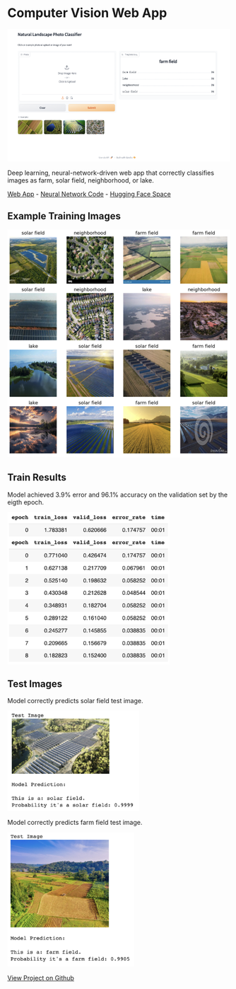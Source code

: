 # Computer Vision Web App

<p align="center">
  <img src="/images/landscape-classifier/web-app-screenshot.png?raw=true" 
  width="600"
  height="300"
  alt="Image of a Natural Landscape Classifier Web App">
</p>
 
Deep learning, neural-network-driven web app that correctly classifies images as farm, solar field, neighborhood, or lake.

<a href='https://kellyshreeve-landscape-image-classifier.hf.space/' target='_blank'>Web App</a> -  <a href='https://github.com/kellyshreeve/natural-landscape-image-classifier/blob/main/final-model/Natural-Landscape-Image-Classifier.ipynb' target='_blank'>Neural Network Code</a> - <a href='https://huggingface.co/spaces/kellyshreeve/Landscape-Image-Classifier' target='_blank'>Hugging Face Space</a>

## Example Training Images

<img src="/images/landscape-classifier/image_examples.png?raw=true"
width="852" 
alt="Image grid of farm, solar, lake, and neighborhood examples">

## Train Results

Model achieved 3.9% error and 96.1% accuracy on the validation set by the eigth epoch. 

<img src="/images/landscape-classifier/train_results.png?raw=true"
width="367" 
alt="Screenshot 2024-01-20 at 8 25 32 PM" >

## Test Images

Model correctly predicts solar field test image.

<img src="/images/landscape-classifier/solar_prediction.png?raw=true"
width="298" 
alt="Aerial image of a solar field">


Model correctly predicts farm field test image.

<img src="/images/landscape-classifier/farm_prediction.png?raw=true"
width="287" 
alt="Aerial image of a farm field">


<a href='https://github.com/kellyshreeve/natural-landscape-image-classifier' target='_blank'>View Project on Github</a>
